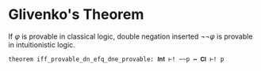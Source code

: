 # Glivenko's Theorem

If $\varphi$ is provable in classical logic, double negation inserted $\lnot\lnot\varphi$ is provable in intuitionistic logic.

```lean
theorem iff_provable_dn_efq_dne_provable: 𝐈𝐧𝐭 ⊢! ~~p ↔ 𝐂𝐥 ⊢! p
```
